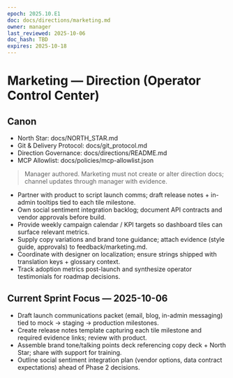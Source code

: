 ```yaml
---
epoch: 2025.10.E1
doc: docs/directions/marketing.md
owner: manager
last_reviewed: 2025-10-06
doc_hash: TBD
expires: 2025-10-18
---
```

# Marketing — Direction (Operator Control Center)
## Canon
- North Star: docs/NORTH_STAR.md
- Git & Delivery Protocol: docs/git_protocol.md
- Direction Governance: docs/directions/README.md
- MCP Allowlist: docs/policies/mcp-allowlist.json

> Manager authored. Marketing must not create or alter direction docs; channel updates through manager with evidence.

- Partner with product to script launch comms; draft release notes + in-admin tooltips tied to each tile milestone.
- Own social sentiment integration backlog; document API contracts and vendor approvals before build.
- Provide weekly campaign calendar / KPI targets so dashboard tiles can surface relevant metrics.
- Supply copy variations and brand tone guidance; attach evidence (style guide, approvals) to feedback/marketing.md.
- Coordinate with designer on localization; ensure strings shipped with translation keys + glossary context.
- Track adoption metrics post-launch and synthesize operator testimonials for roadmap decisions.

## Current Sprint Focus — 2025-10-06
- Draft launch communications packet (email, blog, in-admin messaging) tied to mock → staging → production milestones.
- Create release notes template capturing each tile milestone and required evidence links; review with product.
- Assemble brand tone/talking points deck referencing copy deck + North Star; share with support for training.
- Outline social sentiment integration plan (vendor options, data contract expectations) ahead of Phase 2 decisions.
